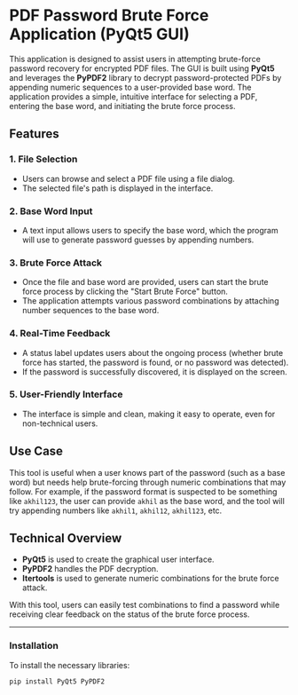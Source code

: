 # PDF Password Brute Force Application (PyQt5 GUI)

This application is designed to assist users in attempting brute-force password recovery for encrypted PDF files. The GUI is built using **PyQt5** and leverages the **PyPDF2** library to decrypt password-protected PDFs by appending numeric sequences to a user-provided base word. The application provides a simple, intuitive interface for selecting a PDF, entering the base word, and initiating the brute force process.

## Features

### 1. File Selection
- Users can browse and select a PDF file using a file dialog.
- The selected file's path is displayed in the interface.

### 2. Base Word Input
- A text input allows users to specify the base word, which the program will use to generate password guesses by appending numbers.

### 3. Brute Force Attack
- Once the file and base word are provided, users can start the brute force process by clicking the "Start Brute Force" button.
- The application attempts various password combinations by attaching number sequences to the base word.

### 4. Real-Time Feedback
- A status label updates users about the ongoing process (whether brute force has started, the password is found, or no password was detected).
- If the password is successfully discovered, it is displayed on the screen.

### 5. User-Friendly Interface
- The interface is simple and clean, making it easy to operate, even for non-technical users.

## Use Case

This tool is useful when a user knows part of the password (such as a base word) but needs help brute-forcing through numeric combinations that may follow. For example, if the password format is suspected to be something like `akhil123`, the user can provide `akhil` as the base word, and the tool will try appending numbers like `akhil1`, `akhil12`, `akhil123`, etc.

## Technical Overview

- **PyQt5** is used to create the graphical user interface.
- **PyPDF2** handles the PDF decryption.
- **Itertools** is used to generate numeric combinations for the brute force attack.

With this tool, users can easily test combinations to find a password while receiving clear feedback on the status of the brute force process.

---

### Installation

To install the necessary libraries:

```bash
pip install PyQt5 PyPDF2
